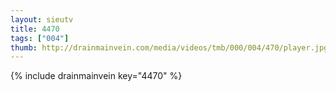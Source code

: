 ```yaml
--- 
layout: sieutv
title: 4470
tags: ["004"]
thumb: http://drainmainvein.com/media/videos/tmb/000/004/470/player.jpg
---
```

{% include drainmainvein key="4470" %} 
